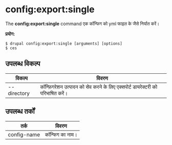 # config:export:single
The **config:export:single** command एक कॉन्फिग को yml फाइल के जैसे निर्यात करें।

**प्रयोग:**
```
$ drupal config:export:single [arguments] [options] 
$ ces  
```

## उपलब्ध विकल्प
विकल्प | विवरण
-------|-------------
--directory | कॉन्फ़िगरेशन उत्पादन को सेव करने के लिए एक्सपोर्ट डायरेक्टरी को परिभाषित करें।

## उपलब्ध तर्कों  
तर्क | विवरण
---------|-------------
config-name | कॉन्फिग का नाम।
